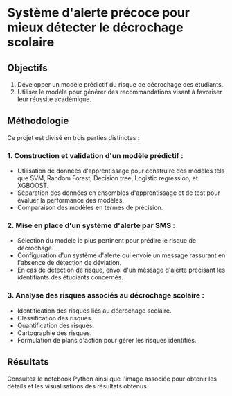 # Système d'alerte précoce pour mieux détecter le décrochage scolaire


## Objectifs

1. Développer un modèle prédictif du risque de décrochage des étudiants.
2. Utiliser le modèle pour générer des recommandations visant à favoriser leur réussite académique.


## Méthodologie

Ce projet est divisé en trois parties distinctes :

### 1. Construction et validation d'un modèle prédictif :

- Utilisation de données d'apprentissage pour construire des modèles tels que SVM, Random Forest, Decision tree, Logistic regression, et XGBOOST.
- Séparation des données en ensembles d'apprentissage et de test pour évaluer la performance des modèles.
- Comparaison des modèles en termes de précision.

### 2. Mise en place d'un système d'alerte par SMS :

- Sélection du modèle le plus pertinent pour prédire le risque de décrochage.
- Configuration d'un système d'alerte qui envoie un message rassurant en l'absence de détection de déviation.
- En cas de détection de risque, envoi d'un message d'alerte précisant les identifiants des étudiants concernés.

### 3. Analyse des risques associés au décrochage scolaire :

- Identification des risques liés au décrochage scolaire.
- Classification des risques.
- Quantification des risques.
- Cartographie des risques.
- Formulation de plans d'action pour gérer les risques identifiés.


## Résultats

Consultez le notebook Python ainsi que l'image associée pour obtenir les détails et les visualisations des résultats obtenus.
